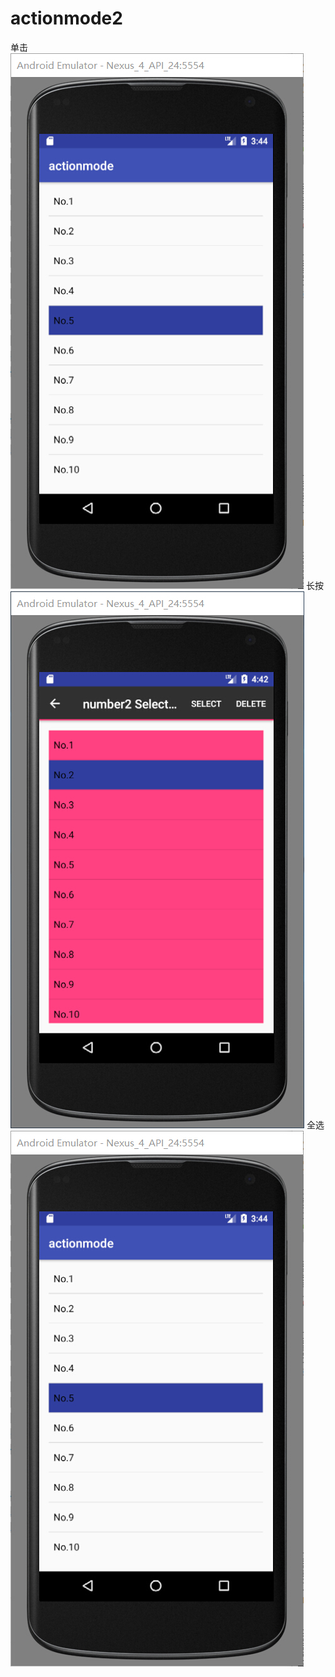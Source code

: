# actionmode2
单击</br>
![image](https://github.com/Incredible-May/actionmode2/blob/master/actionmode3.jpg)
长按</br>
![image](https://github.com/Incredible-May/actionmode2/blob/master/actionmode1.jpg)
全选</br>
![image](https://github.com/Incredible-May/actionmode2/blob/master/actionmode3.jpg)
